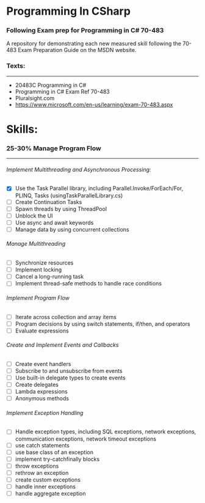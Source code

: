 # Programming In CSharp
### Following Exam prep for Programming in C# 70-483
A repository for demonstrating each new measured skill following the 70-483 Exam Preparation Guide on the MSDN website.
### Texts: 
---------
  - 20483C Programming in C\#
  - Programming in C# Exam Ref 70-483
  - Pluralsight.com
  - https://www.microsoft.com/en-us/learning/exam-70-483.aspx


# Skills:

### 25-30% Manage Program Flow
-------------------------------------------------------
###### Implement Multithreading and Asynchronous Processing:
- [X] Use the Task Parallel library, including Parallel.Invoke/ForEach/For, PLINQ, Tasks (usingTaskParallelLibrary.cs)
- [ ] Create Continuation Tasks
- [ ] Spawn threads by using ThreadPool
- [ ] Unblock the UI
- [ ] Use async and await keywords
- [ ] Manage data by using concurrent collections

###### Manage Multithreading
- [ ] Synchronize resources
- [ ] Implement locking
- [ ] Cancel a long-running task
- [ ] Implement thread-safe methods to handle race conditions

###### Implement Program Flow
- [ ] Iterate across collection and array items
- [ ] Program decisions by using switch statements, if/then, and operators
- [ ] Evaluate expressions

###### Create and Implement Events and Callbacks
- [ ] Create event handlers
- [ ] Subscribe to and unsubscribe from events
- [ ] Use built-in delegate types to create events
- [ ] Create delegates
- [ ] Lambda expressions
- [ ] Anonymous methods

###### Implement Exception Handling
- [ ] Handle exception types, including SQL exceptions, network exceptions, communication exceptions, network timeout exceptions 
- [ ] use catch statements
- [ ] use base class of an exception
- [ ] implement try-catchfinally blocks
- [ ] throw exceptions
- [ ] rethrow an exception 
- [ ] create custom exceptions
- [ ] handle inner exceptions
- [ ] handle aggregate exception
